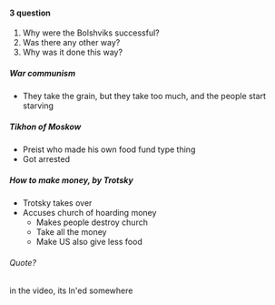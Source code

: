 #### 3 question ####

1. Why were the Bolshviks successful?
2. Was there any other way?
3. Why was it done this way?

##### War communism #####
- They take the grain, but they take too much, and the people start starving

##### Tikhon of Moskow #####
- Preist who made his own food fund type thing
- Got arrested

##### How to make money, by Trotsky #####
- Trotsky takes over
- Accuses church of hoarding money
	- Makes people destroy church
	- Take all the money
	- Make US also give less food

###### Quote? ######
in the video, its ln'ed somewhere

